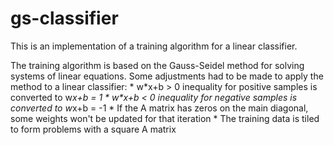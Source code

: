 # gs-classifier

This is an implementation of a training algorithm
for a linear classifier.

The training algorithm is based on the
Gauss-Seidel method for solving systems of
linear equations. Some adjustments had to
be made to apply the method to a linear
classifier:
	* w\*x+b > 0 inequality for positive samples is converted to w*x+b = 1
	* w\*x+b < 0 inequality for negative samples is converted to w*x+b = -1
	* If the A matrix has zeros on the main diagonal, some weights won't be updated for that iteration
	* The training data is tiled to form problems with a square A matrix

